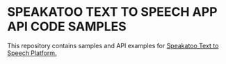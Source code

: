 # SPEAKATOO TEXT TO SPEECH APP API CODE SAMPLES
This repository contains samples and API examples for <a href = "https://www.speakatoo.com">Speakatoo Text to Speech Platform.</a>
